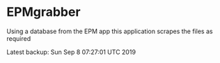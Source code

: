 # EPMgrabber
Using a database from the EPM app this application scrapes the files as required


Latest backup: Sun Sep 8 07:27:01 UTC 2019
